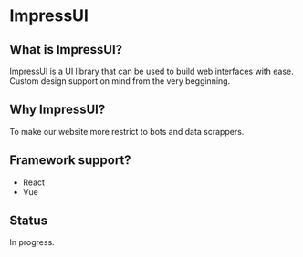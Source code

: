 # ImpressUI

## What is ImpressUI?

ImpressUI is a UI library that can be used to build web interfaces with ease. Custom design support on mind from the very begginning.

## Why ImpressUI?

To make our website more restrict to bots and data scrappers.

## Framework support?

- React
- Vue

## Status
In progress.
